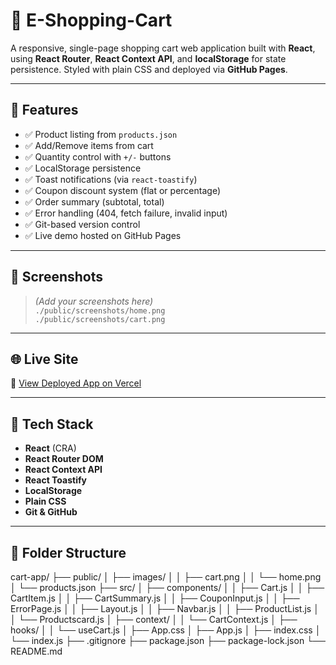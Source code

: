 # 🛒 E-Shopping-Cart

A responsive, single-page shopping cart web application built with **React**, using **React Router**, **React Context API**, and **localStorage** for state persistence. Styled with plain CSS and deployed via **GitHub Pages**.

---

## 🚀 Features

- ✅ Product listing from `products.json`
- ✅ Add/Remove items from cart
- ✅ Quantity control with `+/-` buttons
- ✅ LocalStorage persistence
- ✅ Toast notifications (via `react-toastify`)
- ✅ Coupon discount system (flat or percentage)
- ✅ Order summary (subtotal, total)
- ✅ Error handling (404, fetch failure, invalid input)
- ✅ Git-based version control
- ✅ Live demo hosted on GitHub Pages

---

## 📸 Screenshots

> *(Add your screenshots here)*  
> `./public/screenshots/home.png`  
> `./public/screenshots/cart.png`

---

## 🌐 Live Site

🔗 [View Deployed App on Vercel](https://e-shopping-cart-git-main-osivuetsus-projects.vercel.app/)

---

## 🧰 Tech Stack

- **React** (CRA)
- **React Router DOM**
- **React Context API**
- **React Toastify**
- **LocalStorage**
- **Plain CSS**
- **Git & GitHub**

---

## 📁 Folder Structure

cart-app/
├── public/
│   ├── images/
│   │   ├── cart.png
│   │   └── home.png
│   └── products.json
├── src/
│   ├── components/
│   │   ├── Cart.js
│   │   ├── CartItem.js
│   │   ├── CartSummary.js
│   │   ├── CouponInput.js
│   │   ├── ErrorPage.js
│   │   ├── Layout.js
│   │   ├── Navbar.js
│   │   ├── ProductList.js
│   │   └── Productscard.js
│   ├── context/
│   │   └── CartContext.js
│   ├── hooks/
│   │   └── useCart.js
│   ├── App.css
│   ├── App.js
│   ├── index.css
│   └── index.js
├── .gitignore
├── package.json
├── package-lock.json
└── README.md


